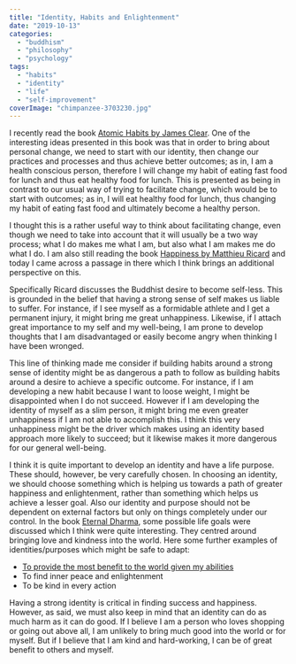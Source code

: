 ```yaml
---
title: "Identity, Habits and Enlightenment"
date: "2019-10-13"
categories: 
  - "buddhism"
  - "philosophy"
  - "psychology"
tags: 
  - "habits"
  - "identity"
  - "life"
  - "self-improvement"
coverImage: "chimpanzee-3703230.jpg"
---
```


I recently read the book [Atomic Habits by James Clear](https://www.goodreads.com/book/show/40121378-atomic-habits). One of the interesting ideas presented in this book was that in order to bring about personal change, we need to start with our identity, then change our practices and processes and thus achieve better outcomes; as in, I am a health conscious person, therefore I will change my habit of eating fast food for lunch and thus eat healthy food for lunch. This is presented as being in contrast to our usual way of trying to facilitate change, which would be to start with outcomes; as in, I will eat healthy food for lunch, thus changing my habit of eating fast food and ultimately become a healthy person.

I thought this is a rather useful way to think about facilitating change, even though we need to take into account that it will usually be a two way process; what I do makes me what I am, but also what I am makes me do what I do. I am also still reading the book [Happiness by Matthieu Ricard](https://www.goodreads.com/book/show/96885.Happiness) and today I came across a passage in there which I think brings an additional perspective on this.

Specifically Ricard discusses the Buddhist desire to become self-less. This is grounded in the belief that having a strong sense of self makes us liable to suffer. For instance, if I see myself as a formidable athlete and I get a permanent injury, it might bring me great unhappiness. Likewise, if I attach great importance to my self and my well-being, I am prone to develop thoughts that I am disadvantaged or easily become angry when thinking I have been wronged.

This line of thinking made me consider if building habits around a strong sense of identity might be as dangerous a path to follow as building habits around a desire to achieve a specific outcome. For instance, if I am developing a new habit because I want to loose weight, I might be disappointed when I do not succeed. However if I am developing the identity of myself as a slim person, it might bring me even greater unhappiness if I am not able to accomplish this. I think this very unhappiness might be the driver which makes using an identity based approach more likely to succeed; but it likewise makes it more dangerous for our general well-being.

I think it is quite important to develop an identity and have a life purpose. These should, however, be very carefully chosen. In choosing an identity, we should choose something which is helping us towards a path of greater happiness and enlightenment, rather than something which helps us achieve a lesser goal. Also our identity and purpose should not be dependent on external factors but only on things completely under our control. In the book [Eternal Dharma](https://www.goodreads.com/review/show/2921883200), some possible life goals were discussed which I think were quite interesting. They centred around bringing love and kindness into the world. Here some further examples of identities/purposes which might be safe to adapt:

- [To provide the most benefit to the world given my abilities](https://spearoflight.blog/2019/09/27/my-life-goals/)
- To find inner peace and enlightenment
- To be kind in every action

Having a strong identity is critical in finding success and happiness. However, as said, we must also keep in mind that an identity can do as much harm as it can do good. If I believe I am a person who loves shopping or going out above all, I am unlikely to bring much good into the world or for myself. But if I believe that I am kind and hard-working, I can be of great benefit to others and myself.
